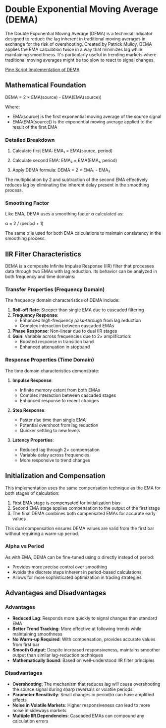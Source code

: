 # Double Exponential Moving Average (DEMA)

The Double Exponential Moving Average (DEMA) is a technical indicator designed to reduce the lag inherent in traditional moving averages in exchange for the risk of overshooting. Created by Patrick Mulloy, DEMA applies the EMA calculation twice in a way that minimizes lag while maintaining smoothness. It's particularly useful in trending markets where traditional moving averages might be too slow to react to signal changes.

[Pine Script Implementation of DEMA](https://github.com/mihakralj/pinescript/blob/main/indicators/trends/dema.pine)

## Mathematical Foundation

DEMA = 2 × EMA(source) - EMA(EMA(source))

Where:
- EMA(source) is the first exponential moving average of the source signal
- EMA(EMA(source)) is the exponential moving average applied to the result of the first EMA

### Detailed Breakdown

1. Calculate first EMA:
   EMA₁ = EMA(source, period)

2. Calculate second EMA:
   EMA₂ = EMA(EMA₁, period)

3. Apply DEMA formula:
   DEMA = 2 × EMA₁ - EMA₂

The multiplication by 2 and subtraction of the second EMA effectively reduces lag by eliminating the inherent delay present in the smoothing process.

### Smoothing Factor

Like EMA, DEMA uses a smoothing factor α calculated as:

α = 2 / (period + 1)

The same α is used for both EMA calculations to maintain consistency in the smoothing process.

## IIR Filter Characteristics

DEMA is a composite Infinite Impulse Response (IIR) filter that processes data through two EMAs with lag reduction. Its behavior can be analyzed in both frequency and time domains:

### Transfer Properties (Frequency Domain)

The frequency domain characteristics of DEMA include:
1. **Roll-off Rate**: Steeper than single EMA due to cascaded filtering
2. **Frequency Response**:
   - Enhanced high-frequency pass-through from lag reduction
   - Complex interaction between cascaded EMAs
3. **Phase Response**: Non-linear due to dual IIR stages
4. **Gain**: Variable across frequencies due to 2× amplification:
   - Boosted response in transition band
   - Enhanced attenuation in stopband

### Response Properties (Time Domain)

The time domain characteristics demonstrate:
1. **Impulse Response**:
   - Infinite memory extent from both EMAs
   - Complex interaction between cascaded stages
   - Enhanced response to recent changes

2. **Step Response**:
   - Faster rise time than single EMA
   - Potential overshoot from lag reduction
   - Quicker settling to new levels

3. **Latency Properties**:
   - Reduced lag through 2× compensation
   - Variable delay across frequencies
   - More responsive to trend changes

## Initialization and Compensation

This implementation uses the same compensation technique as the EMA for both stages of calculation:

1. First EMA stage is compensated for initialization bias
2. Second EMA stage applies compensation to the output of the first stage
3. The final DEMA combines both compensated EMAs for accurate early values

This dual compensation ensures DEMA values are valid from the first bar without requiring a warm-up period.

### Alpha vs Period

As with EMA, DEMA can be fine-tuned using α directly instead of period:
- Provides more precise control over smoothing
- Avoids the discrete steps inherent in period-based calculations
- Allows for more sophisticated optimization in trading strategies

## Advantages and Disadvantages

### Advantages

- **Reduced Lag**: Responds more quickly to signal changes than standard EMA
- **Better Trend Tracking**: More effective at following trends while maintaining smoothness
- **No Warm-up Required**: With compensation, provides accurate values from first bar
- **Smooth Output**: Despite increased responsiveness, maintains smoother output than similar lag-reduction techniques
- **Mathematically Sound**: Based on well-understood IIR filter principles

### Disadvantages

- **Overshooting**: The mechanism that reduces lag will cause overshooting the source signal during sharp reversals or volatile periods.
- **Parameter Sensitivity**: Small changes in period/α can have amplified effects
- **Noise in Volatile Markets**: Higher responsiveness can lead to more noise in sideways markets
- **Multiple IIR Dependencies**: Cascaded EMAs can compound any calculation errors
